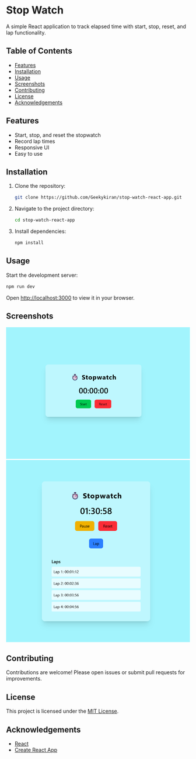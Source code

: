 # Stop Watch

A simple React application to track elapsed time with start, stop, reset, and lap functionality.

## Table of Contents

- [Features](#features)
- [Installation](#installation)
- [Usage](#usage)
- [Screenshots](#screenshots)
- [Contributing](#contributing)
- [License](#license)
- [Acknowledgements](#acknowledgements)

## Features

- Start, stop, and reset the stopwatch
- Record lap times
- Responsive UI
- Easy to use

## Installation

1. Clone the repository:
    ```bash
    git clone https://github.com/Geekykiran/stop-watch-react-app.git
    ```
2. Navigate to the project directory:
    ```bash
    cd stop-watch-react-app
    ```
3. Install dependencies:
    ```bash
    npm install
    ```

## Usage

Start the development server:
```bash
npm run dev
```
Open [http://localhost:3000](http://localhost:3000) to view it in your browser.

## Screenshots

![Stop Watch Screenshot](./screenshot1.png)
![Stop Watch Screenshot](./screenshot2.png)

## Contributing

Contributions are welcome! Please open issues or submit pull requests for improvements.

## License

This project is licensed under the [MIT License](LICENSE).

## Acknowledgements

- [React](https://react.dev/)
- [Create React App](https://create-react-app.dev/)